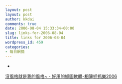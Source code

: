 ```yaml
---
layout: post
layout: post
author: kkdai
comments: true
date: 2006-08-04 15:33:34+00:00
slug: links-for-2006-08-04
title: links for 2006-08-04
wordpress_id: 459
categories:
- 每日網摘
---
```



	
  * 
		

[沒風格就是我的風格~ - 好用的抓圖軟體-相簿抓抓樂2006](http://www.wretch.cc/blog/tinggo&article_id=3306886)


	


